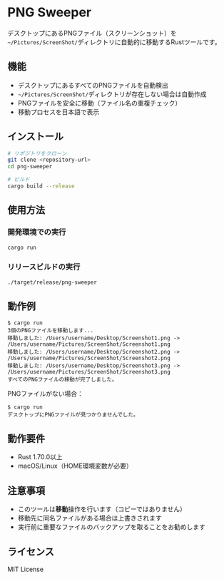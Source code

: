 # PNG Sweeper

デスクトップにあるPNGファイル（スクリーンショット）を`~/Pictures/ScreenShot/`ディレクトリに自動的に移動するRustツールです。

## 機能

- デスクトップにあるすべてのPNGファイルを自動検出
- `~/Pictures/ScreenShot/`ディレクトリが存在しない場合は自動作成
- PNGファイルを安全に移動（ファイル名の重複チェック）
- 移動プロセスを日本語で表示

## インストール

```bash
# リポジトリをクローン
git clone <repository-url>
cd png-sweeper

# ビルド
cargo build --release
```

## 使用方法

### 開発環境での実行

```bash
cargo run
```

### リリースビルドの実行

```bash
./target/release/png-sweeper
```

## 動作例

```
$ cargo run
3個のPNGファイルを移動します...
移動しました: /Users/username/Desktop/Screenshot1.png -> /Users/username/Pictures/ScreenShot/Screenshot1.png
移動しました: /Users/username/Desktop/Screenshot2.png -> /Users/username/Pictures/ScreenShot/Screenshot2.png
移動しました: /Users/username/Desktop/Screenshot3.png -> /Users/username/Pictures/ScreenShot/Screenshot3.png
すべてのPNGファイルの移動が完了しました。
```

PNGファイルがない場合：
```
$ cargo run
デスクトップにPNGファイルが見つかりませんでした。
```

## 動作要件

- Rust 1.70.0以上
- macOS/Linux（HOME環境変数が必要）

## 注意事項

- このツールは**移動**操作を行います（コピーではありません）
- 移動先に同名ファイルがある場合は上書きされます
- 実行前に重要なファイルのバックアップを取ることをお勧めします

## ライセンス

MIT License
